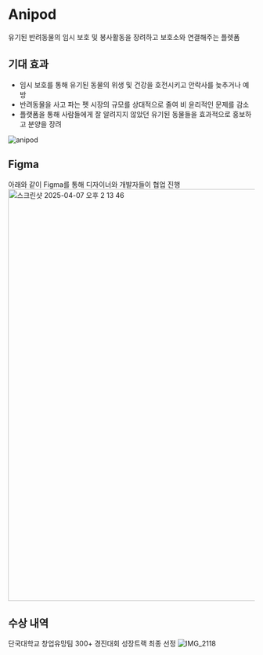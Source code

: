 # Anipod
유기된 반려동물의 임시 보호 및 봉사활동을 장려하고 보호소와 연결해주는 플렛폼

## 기대 효과
- 임시 보호를 통해 유기된 동물의 위생 및 건강을 호전시키고 안락사를 늦추거나 예방
- 반려동물을 사고 파는 펫 시장의 규모를 상대적으로 줄여 비 윤리적인 문제를 감소
- 플랫폼을 통해 사람들에게 잘 알려지지 않았던 유기된 동물들을 효과적으로 홍보하고 분양을 장려

![anipod](https://github.com/user-attachments/assets/1b358e5d-9165-4164-8f3f-d852190246b4)

##  Figma
아래와 같이 Figma를 통해 디자이너와 개발자들이 협업 진행
<img width="839" alt="스크린샷 2025-04-07 오후 2 13 46" src="https://github.com/user-attachments/assets/0605d8b8-ebc6-424d-82cf-9d9149889b8d" />

## 수상 내역
단국대학교 창업유망팀 300+ 경진대회 성장트랙 최종 선정
![IMG_2118](https://github.com/user-attachments/assets/164c7181-4241-4259-829e-5e1bb1e07744)
